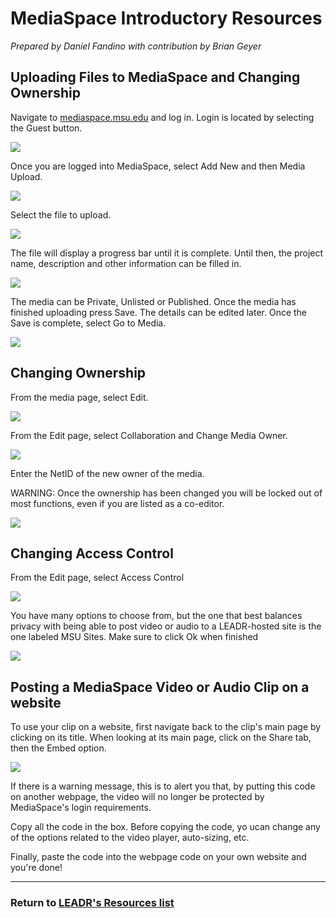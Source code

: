 # MediaSpace Introductory Resources
_Prepared by Daniel Fandino with contribution by Brian Geyer_

## Uploading Files to MediaSpace and Changing Ownership

Navigate to [mediaspace.msu.edu](https://mediaspace.msu.edu) and log in. Login is located by selecting the Guest button.

![](Images/MediaSpace01.png?raw=true)

Once you are logged into MediaSpace, select Add New and then Media Upload.

![](Images/MediaSpace02.png?raw=true) 

Select the file to upload.

![](Images/MediaSpace03.png?raw=true)

The file will display a progress bar until it is complete. Until then, the project name, description and other information can be filled in.

![](Images/MediaSpace04.png?raw=true)

The media can be Private, Unlisted or Published. Once the media has finished uploading press Save. The details can be edited later. Once the Save is complete, select Go to Media.

![](Images/MediaSpace05.png?raw=true)


## Changing Ownership

From the media page, select Edit.

![](Images/MediaSpace06.png?raw=true)

From the Edit page, select Collaboration and Change Media Owner.

![](Images/MediaSpace07.png?raw=true)
 
Enter the NetID of the new owner of the media. 

WARNING: Once the ownership has been changed you will be locked out of most functions, even if you are listed as a co-editor.

![](Images/MediaSpace08.png?raw=true)


## Changing Access Control

From the Edit page, select Access Control

![](Images/MediaSpace09.png?raw=true)

You have many options to choose from, but the one that best balances privacy with being able to post video or audio to a LEADR-hosted site is the one labeled MSU Sites. Make sure to click Ok when finished

![](Images/MediaSpace10.png?raw=true)

## Posting a MediaSpace Video or Audio Clip on a website

To use your clip on a website, first navigate back to the clip's main page by clicking on its title. When looking at its main page, click on the Share tab, then the Embed option.

![](Images/MediaSpace11.png?raw=true)

If there is a warning message, this is to alert you that, by putting this code on another webpage, the video will no longer be protected by MediaSpace's login requirements.

Copy all the code in the box. Before copying the code, yo ucan change any of the options related to the video player, auto-sizing, etc.

Finally, paste the code into the webpage code on your own website and you're done!

-----
### Return to [LEADR's Resources list](https://leadr-msu.github.io/)
